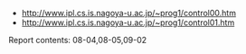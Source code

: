 - http://www.ipl.cs.is.nagoya-u.ac.jp/~prog1/control00.htm
- http://www.ipl.cs.is.nagoya-u.ac.jp/~prog1/control01.htm

Report contents: 08-04,08-05,09-02
